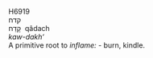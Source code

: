 <body>
  <p>H6919<br>  קדח  <br> קָדַח  ‎  qâdach  <br><i>kaw-dakh‘ </i><br>A primitive root to <i>inflame: - </i>burn, kindle.<br></p>
 </body>
